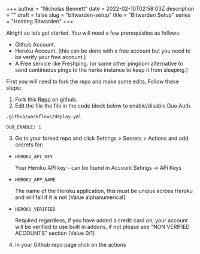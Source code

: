 +++
author = "Nicholas Bennett"
date = 2022-02-10T02:58:03Z
description = ""
draft = false
slug = "bitwarden-setup"
title = "Bitwarden Setup"
series = "Hosting Bitwarden"
+++

Alright so lets get started. You will need a few prerequisites as follows:

+ Github Account.
+ Heroku Account. (this can be done with a free account but you need to be verify your free account.)
+ A Free service like Freshping. (or some other pingdom alternative to send continuous pings to the herko instance to keep it from sleeping.)

First you will need to fork the repo and make some edits, Follow these steps:

1. Fork this [Repo](https://github.com/davidjameshowell/vaultwarden_heroku "Vaultwarden Heroku") on github.
2. Edit the file the file in the code block below to enable/disable Duo Auth.
```
.github/workflows/deploy.yml

DUO_ENABLE: 1 
```

3. Go to your forked repo and click Settings > Secrets > Actions and add secrets for:


+     HEROKU_API_KEY
 	Your Heroku API key - can be found in Account Setings -> APi Keys
+     HEROKU_APP_NAME
 	The name of the Heroku application, this must be unqiue across Heroku and will fail if it is not [Value alphanumerical]
+     HEROKU_VERIFIED
 	Required regardless, if you have added a credit card on, your account will be verified to use built in addons, if not please see "NON VERIFIED ACCOUNTS" section [Value 0/1]


4. In your Github repo page click on the actions 

